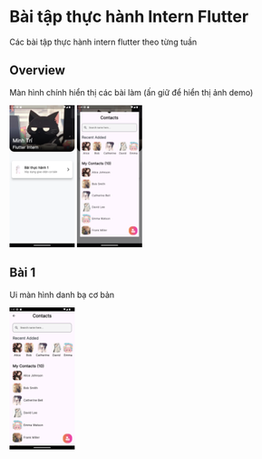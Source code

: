 # Bài tập thực hành Intern Flutter

Các bài tập thực hành intern flutter theo từng tuần

## Overview
Màn hình chính hiển thị các bài làm (ấn giữ để hiển thị ảnh demo)

<img src="Screenshot_1729147981.png" alt="Sample Image"  height="250"> 
<img src="Screenshot_1729148381.png" alt="Sample Image"  height="250">

## Bài 1
Ui màn hình danh bạ cơ bản

<img src="Screenshot_1729148261.png" alt="Sample Image"  height="250">
